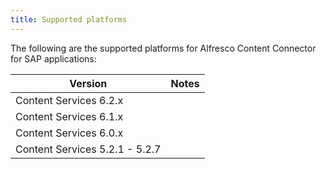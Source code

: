 ```yaml
---
title: Supported platforms
---
```


The following are the supported platforms for Alfresco Content Connector for SAP applications:

| Version | Notes |
| ------- | ----- |
| Content Services 6.2.x | |
| Content Services 6.1.x | |
| Content Services 6.0.x | |
| Content Services 5.2.1 - 5.2.7 |  |
